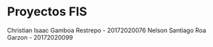# Proyectos FIS

Christian Isaac Gamboa Restrepo - 20172020076
Nelson Santiago Roa Garzon - 20172020099